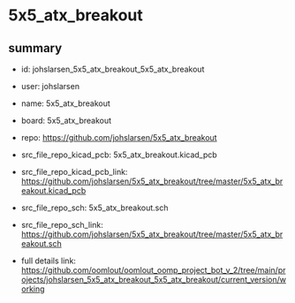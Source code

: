 # 5x5_atx_breakout
 
## summary 
* id: johslarsen_5x5_atx_breakout_5x5_atx_breakout
* user: johslarsen
* name: 5x5_atx_breakout
* board: 5x5_atx_breakout
* repo: https://github.com/johslarsen/5x5_atx_breakout
* src_file_repo_kicad_pcb: 5x5_atx_breakout.kicad_pcb
* src_file_repo_kicad_pcb_link: https://github.com/johslarsen/5x5_atx_breakout/tree/master/5x5_atx_breakout.kicad_pcb


* src_file_repo_sch: 5x5_atx_breakout.sch
* src_file_repo_sch_link: https://github.com/johslarsen/5x5_atx_breakout/tree/master/5x5_atx_breakout.sch
* full details link: https://github.com/oomlout/oomlout_oomp_project_bot_v_2/tree/main/projects/johslarsen_5x5_atx_breakout_5x5_atx_breakout/current_version/working  







